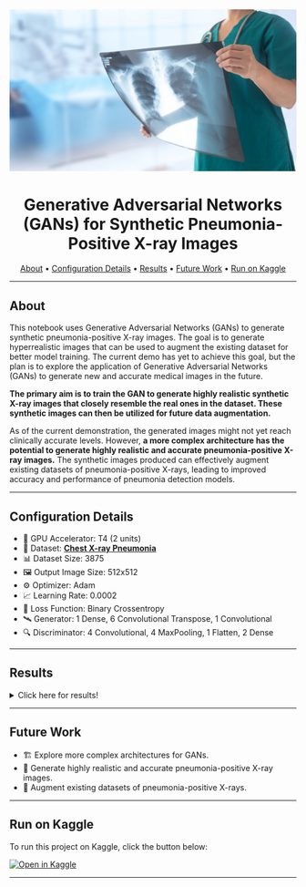 <div align="center">
  <img src="https://github.com/himisir/medical-image-generation-with-gans-tensorflow/blob/main/src/X-ray.png" width="800px" />
</div>

<h1 align="center">Generative Adversarial Networks (GANs) for Synthetic Pneumonia-Positive X-ray Images</h1>

<p align="center">
  <a href="#about">About</a> •
  <a href="#configuration-details">Configuration Details</a> •
  <a href="#results">Results</a> •
  <a href="#future-work">Future Work</a> •
  <a href="#run-on-kaggle">Run on Kaggle</a>
</p>

---

## About

This notebook uses Generative Adversarial Networks (GANs) to generate synthetic pneumonia-positive X-ray images. The goal is to generate hyperrealistic images that can be used to augment the existing dataset for better model training. The current demo has yet to achieve this goal, but the plan is to explore the application of Generative Adversarial Networks (GANs) to generate new and accurate medical images in the future.

**The primary aim is to train the GAN to generate highly realistic synthetic X-ray images that closely resemble the real ones in the dataset. These synthetic images can then be utilized for future data augmentation.**

As of the current demonstration, the generated images might not yet reach clinically accurate levels. However, **a more complex architecture has the potential to generate highly realistic and accurate pneumonia-positive X-ray images.** The synthetic images produced can effectively augment existing datasets of pneumonia-positive X-rays, leading to improved accuracy and performance of pneumonia detection models.

---

## Configuration Details

* :rocket: GPU Accelerator: T4 (2 units)
* :file_folder: Dataset: **[Chest X-ray Pneumonia](https://www.kaggle.com/datasets/paultimothymooney/chest-xray-pneumonia)** 
* :bar_chart: Dataset Size: 3875
* :framed_picture: Output Image Size: 512x512
* :gear: Optimizer: Adam
* :chart_with_upwards_trend: Learning Rate: 0.0002
* :fishing_pole_and_fish: Loss Function: Binary Crossentropy
* :artificial_satellite: Generator: 1 Dense, 6 Convolutional Transpose, 1 Convolutional
* :mag: Discriminator: 4 Convolutional, 4 MaxPooling, 1 Flatten, 2 Dense

---

## Results

<details>
<summary>Click here for results!</summary>
<br>

<div align="center">
  <img src="https://github.com/himisir/medical-image-generation-with-gans-tensorflow/blob/main/src/img1.png" width="800px" />
</div>
<div align="center">
  <img src="https://github.com/himisir/medical-image-generation-with-gans-tensorflow/blob/main/src/img2.png" width="800px" />
</div>
</details>

---

## Future Work

- :building_construction: Explore more complex architectures for GANs.
- :microscope: Generate highly realistic and accurate pneumonia-positive X-ray images.
- :1234: Augment existing datasets of pneumonia-positive X-rays.

---

## Run on Kaggle

To run this project on Kaggle, click the button below:

[![Open in Kaggle](https://img.shields.io/badge/Open%20in-Kaggle-blue?logo=kaggle)](https://www.kaggle.com/code/asif00/medical-image-generation-with-gans)

---
